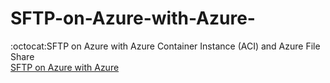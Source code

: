 # SFTP-on-Azure-with-Azure-
:octocat:SFTP on Azure with Azure Container Instance (ACI) and Azure File Share<br>
[SFTP on Azure with Azure](https://ponggun.medium.com/sftp-on-azure-with-azure-container-instance-aci-and-azure-file-share-dbafc5d30305)<br>
